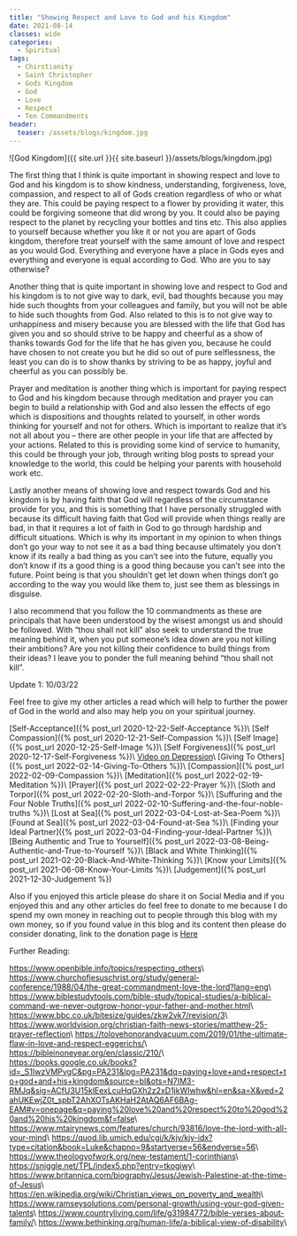```yaml
---
title: "Showing Respect and Love to God and his Kingdom"
date: 2021-08-14
classes: wide
categories:
  - Spiritual 
tags: 
  - Chirstianity
  - Saint Christopher
  - Gods Kingdom
  - God
  - Love
  - Respect
  - Ten Commandments
header: 
  teaser: /assets/blogs/kingdom.jpg
---
```


![God Kingdom]({{ site.url }}{{ site.baseurl }}/assets/blogs/kingdom.jpg)

The first thing that I think is quite important in showing respect and love to God and his kingdom is to show kindness, understanding, forgiveness, love, compassion, and respect to all of Gods creation regardless of who or what they are. This could be paying respect to a flower by providing it water, this could be forgiving someone that did wrong by you. It could also be paying respect to the planet by recycling your bottles and tins etc. This also applies to yourself because whether you like it or not you are apart of Gods kingdom, therefore treat yourself with the same amount of love and respect as you would God. Everything and everyone have a place in Gods eyes and everything and everyone is equal according to God. Who are you to say otherwise?

Another thing that is quite important in showing love and respect to God and his kingdom is to not give way to dark, evil, bad thoughts because you may hide such thoughts from your colleagues and family, but you will not be able to hide such thoughts from God. Also related to this is to not give way to unhappiness and misery because you are blessed with the life that God has given you and so should strive to be happy and cheerful as a show of thanks towards God for the life that he has given you, because he could have chosen to not create you but he did so out of pure selflessness, the least you can do is to show thanks by striving to be as happy, joyful and cheerful as you can possibly be. 

Prayer and meditation is another thing which is important for paying respect to God and his kingdom because through meditation and prayer you can begin to build a relationship with God and also lessen the effects of ego which is dispositions and thoughts related to yourself, in other words thinking for yourself and not for others. Which is important to realize that it’s not all about you – there are other people in your life that are affected by your actions. Related to this is providing some kind of service to humanity, this could be through your job, through writing blog posts to spread your knowledge to the world, this could be helping your parents with household work etc. 

Lastly another means of showing love and respect towards God and his kingdom is by having faith that God will regardless of the circumstance provide for you, and this is something that I have personally struggled with because its difficult having faith that God will provide when things really are bad, in that it requires a lot of faith in God to go through hardship and difficult situations. Which is why its important in my opinion to when things don’t go your way to not see it as a bad thing because ultimately you don’t know if its really a bad thing as you can’t see into the future, equally you don’t know if its a good thing is a good thing because you can’t see into the future. Point being is that you shouldn’t get let down when things don’t go according to the way you would like them to, just see them as blessings in disguise. 

I also recommend that you follow the 10 commandments as these are principals that have been understood by the wisest amongst us and should be followed. With “thou shall not kill” also seek to understand the true meaning behind it, when you put someone’s idea down are you not killing their ambitions? Are you not killing their confidence to build things from their ideas? I leave you to ponder the full meaning behind “thou shall not kill”. 

Update 1: 10/03/22

Feel free to give my other articles a read which will help to further the power of God in the world and also may help you on your spiritual journey.

[Self-Acceptance]({% post_url 2020-12-22-Self-Acceptance %})\\
[Self Compassion]({% post_url 2020-12-21-Self-Compassion %})\\
[Self Image]({% post_url 2020-12-25-Self-Image %})\\
[Self Forgiveness]({% post_url 2020-12-17-Self-Forgiveness %})\\
[Video on Depression](https://www.youtube.com/watch?v=TVgQ_tgWMyU&t=7s)\\
[Giving To Others]({% post_url 2022-02-14-Giving-To-Others %})\\
[Compassion]({% post_url 2022-02-09-Compassion %})\\
[Meditation]({% post_url 2022-02-19-Meditation %})\\
[Prayer]({% post_url 2022-02-22-Prayer %})\\
[Sloth and Torpor]({% post_url 2022-02-20-Sloth-and-Torpor %})\\
[Suffuring and the Four Noble Truths]({% post_url 2022-02-10-Suffering-and-the-four-noble-truths %})\\
[Lost at Sea]({% post_url 2022-03-04-Lost-at-Sea-Poem %})\\
[Found at Sea]({% post_url 2022-03-04-Found-at-Sea %})\\
[Finding your Ideal Partner]({% post_url 2022-03-04-Finding-your-Ideal-Partner %})\\
[Being Authentic and True to Yourself]({% post_url 2022-03-08-Being-Authentic-and-True-to-Yourself %})\\
[Black and White Thinking]({% post_url 2021-02-20-Black-And-White-Thinking %})\\
[Know your Limits]({% post_url 2021-06-08-Know-Your-Limits %})\\
[Judgement]({% post_url 2021-12-30-Judgement %})

Also if you enjoyed this article please do share it on Social Media and if you enjoyed this and any other articles do feel free to donate to me because I do spend my own money in reaching out to people through this blog with my own money, so if you found value in this blog and its content then please do consider donating, link to the donation page is [Here](https://lovehumanity.github.io/Donate)


Further Reading:

<https://www.openbible.info/topics/respecting_others>\\
<https://www.churchofjesuschrist.org/study/general-conference/1988/04/the-great-commandment-love-the-lord?lang=eng>\\
<https://www.biblestudytools.com/bible-study/topical-studies/a-biblical-command-we-never-outgrow-honor-your-father-and-mother.html>\\
<https://www.bbc.co.uk/bitesize/guides/zkw2vk7/revision/3>\\
<https://www.worldvision.org/christian-faith-news-stories/matthew-25-prayer-reflection>\\
<https://tolovehonorandvacuum.com/2019/01/the-ultimate-flaw-in-love-and-respect-eggerichs/>\\
<https://bibleinoneyear.org/en/classic/210/>\\
<https://books.google.co.uk/books?id=_S1IwzVMPvgC&pg=PA231&lpg=PA231&dq=paying+love+and+respect+to+god+and+his+kingdom&source=bl&ots=N7IM3-RMJq&sig=ACfU3U15klEexLcuHqGXh2z2xD1jkWIwhw&hl=en&sa=X&ved=2ahUKEwjZ0t_spbT2AhXOTsAKHaH2AtAQ6AF6BAg-EAM#v=onepage&q=paying%20love%20and%20respect%20to%20god%20and%20his%20kingdom&f=false>\\
<https://www.mtairynews.com/features/church/93816/love-the-lord-with-all-your-mind>\\
<https://quod.lib.umich.edu/cgi/k/kjv/kjv-idx?type=citation&book=Luke&chapno=9&startverse=56&endverse=56>\\
<https://www.theologyofwork.org/new-testament/1-corinthians>\\
<https://sniggle.net/TPL/index5.php?entry=tkogiwy>\\
<https://www.britannica.com/biography/Jesus/Jewish-Palestine-at-the-time-of-Jesus>\\
<https://en.wikipedia.org/wiki/Christian_views_on_poverty_and_wealth>\\
<https://www.ramseysolutions.com/personal-growth/using-your-god-given-talents>\\
<https://www.countryliving.com/life/g31984772/bible-verses-about-family/>\\
<https://www.bethinking.org/human-life/a-biblical-view-of-disability>\\
